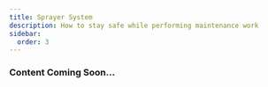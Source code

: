 ```yaml
---
title: Sprayer System
description: How to stay safe while performing maintenance work
sidebar:
  order: 3
---
```


### Content Coming Soon...